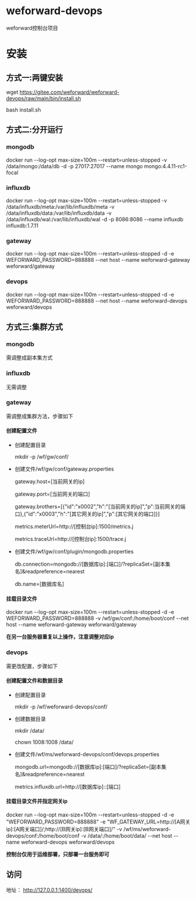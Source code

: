 # weforward-devops
weforward控制台项目

# 安装

## 方式一:两键安装
wget https://gitee.com/weforward/weforward-devops/raw/main/bin/install.sh 

bash install.sh

## 方式二:分开运行

### mongodb
docker run --log-opt max-size=100m --restart=unless-stopped -v /data/mongo:/data/db -d -p 27017:27017 --name mongo mongo:4.4.11-rc1-focal

### influxdb
docker run --log-opt max-size=100m --restart=unless-stopped  -v /data/influxdb/meta:/var/lib/influxdb/meta  -v /data/influxdb/data:/var/lib/influxdb/data  -v /data/influxdb/wal:/var/lib/influxdb/wal -d -p 8086:8086 --name influxdb influxdb:1.7.11

### gateway
docker run  --log-opt max-size=100m --restart=unless-stopped -d -e WEFORWARD_PASSWORD=888888 --net host --name weforward-gateway weforward/gateway

### devops
docker run  --log-opt max-size=100m --restart=unless-stopped -d  -e WEFORWARD_PASSWORD=888888 --net host --name weforward-devops weforward/devops

## 方式三:集群方式

### mongodb
需调整成副本集方式

### influxdb
无需调整

### gateway
需调整成集群方法，步骤如下

#### 创建配置文件

- 创建配置目录
	
	mkdir -p /wf/gw/conf/

- 创建文件/wf/gw/conf/gateway.properties

	 gateway.host=[当前网关的ip]
	 
	 gateway.port=[当前网关的端口]
	 
	 gateway.brothers=[{"id":"x0002","h":"[当前网关的ip]","p":当前网关的端口},{"id":"x0003","h":"[其它网关的ip]","p":[其它网关的端口]}]
	 
	 metrics.meterUrl=http://[控制台ip]:1500/metrics.j
	 
	 metrics.traceUrl=http://[控制台ip]:1500/trace.j

- 创建文件/wf/gw/conf/plugin/mongodb.properties
	
	db.connection=mongodb://[数据库ip]:[端口]/?replicaSet=[副本集名]&readpreference=nearest
	
	db.name=[数据库名]


#### 挂载目录文件

docker run  --log-opt max-size=100m --restart=unless-stopped -d -e WEFORWARD_PASSWORD=888888 -v /wf/gw/conf:/home/boot/conf --net host --name weforward-gateway weforward/gateway

**在另一台服务器重复以上操作，注意调整对应ip**

### devops
需更改配置，步骤如下

#### 创建配置文件和数据目录

- 创建配置目录

	mkdir -p /wf/weforward-devops/conf/

- 创建数据目录

	mkdir /data/
	
	chown 1008:1008 /data/

- 创建文件/wf/ms/weforward-devops/conf/devops.properties

	mongodb.url=mongodb://[数据库ip]:[端口]/?replicaSet=[副本集名]&readpreference=nearest
	
	metrics.influxdb.url=http://[数据库ip]::[端口]

#### 挂载目录文件并指定网关ip

docker run  --log-opt max-size=100m --restart=unless-stopped -d  -e "WEFORWARD_PASSWORD=888888" -e "WF_GATEWAY_URL=http://[A网关ip]:[A网关端口]/;http://[B网关ip]:[B网关端口]/" -v /wf/ms/weforward-devops/conf:/home/boot/conf -v /data/:/home/boot/data/ --net host --name weforward-devops weforward/devops

**控制台仅用于运维部署，只部署一台服务即可**

## 访问

地址： http://127.0.0.1:1400/devops/




